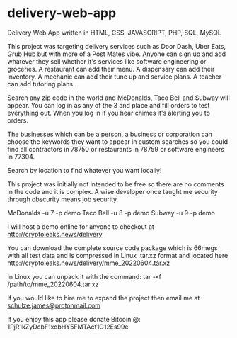 # delivery-web-app
Delivery Web App written in HTML, CSS, JAVASCRIPT, PHP, SQL, MySQL

This project was targeting delivery services such as Door Dash, Uber Eats, Grub Hub but with more of a Post Mates vibe. Anyone can sign up and add whatever they sell whether it's services like software engineering or groceries. A restaurant  can add their menu. A dispensary can add their inventory. A mechanic can add their tune up and service plans. A teacher can add tutoring plans.

Search any zip code in the world and McDonalds, Taco Bell and Subway will appear. You can log in as any of the 3 and place and fill orders to test everything out. When you log in if you hear chimes it's alerting you to orders.

The businesses which can be a person, a business or corporation can choose the keywords they want to appear in custom searches so you could find all contractors in 78750 or restaurants in 78759 or software engineers in 77304.

Search by location to find whatever you want locally!

This project was initially not intended to be free so there are no comments in the code and it is complex. A wise developer once taught me security through obscurity means job security.

McDonalds -u 7 -p demo
Taco Bell -u 8 -p demo
Subway    -u 9 -p demo

I will host a demo online for anyone to checkout at http://cryptoleaks.news/delivery

You can download the complete source code package which is 66megs with all test data and is compressed in Linux .tar.xz format and located here http://cryptoleaks.news/delivery/mme_20220604.tar.xz

In Linux you can unpack it with the command: tar -xf /path/to/mme_20220604.tar.xz

If you would like to hire me to expand the project then email me at schulze.james@protonmail.com

If you enjoy this app please donate Bitcoin @: 1PjR1kZyDcbF1xobHY5FMTAcf1G12Es99e
